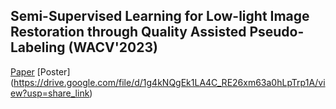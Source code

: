 ## Semi-Supervised Learning for Low-light Image Restoration through Quality Assisted Pseudo-Labeling (WACV'2023)

[Paper](https://openaccess.thecvf.com/content/WACV2023/papers/Malik_Semi-Supervised_Learning_for_Low-Light_Image_Restoration_Through_Quality_Assisted_Pseudo-Labeling_WACV_2023_paper.pdf) [Poster] (https://drive.google.com/file/d/1g4kNQgEk1LA4C_RE26xm63a0hLpTrp1A/view?usp=share_link)
